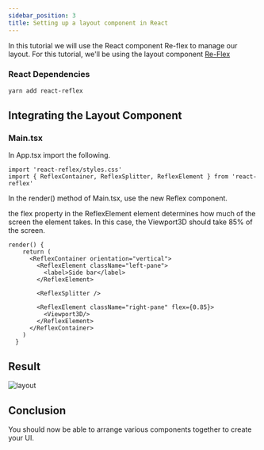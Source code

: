 ```yaml
---
sidebar_position: 3
title: Setting up a layout component in React
---
```


In this tutorial we will use the React component Re-flex to manage our layout.
For this tutorial, we'll be using the layout component [Re-Flex](https://github.com/leefsmp/Re-Flex)


### React Dependencies

```bash
yarn add react-reflex
```

## Integrating the Layout Component

### Main.tsx

In App.tsx import the following.

```tsx
import 'react-reflex/styles.css'
import { ReflexContainer, ReflexSplitter, ReflexElement } from 'react-reflex'
```

In the render() method of Main.tsx, use the new Reflex component. 

the flex property in the ReflexElement element determines how much of the screen the element takes. 
In this case, the Viewport3D should take 85% of the screen.

```tsx
render() {
    return (
      <ReflexContainer orientation="vertical">
        <ReflexElement className="left-pane">
          <label>Side bar</label>
        </ReflexElement>

        <ReflexSplitter />

        <ReflexElement className="right-pane" flex={0.85}>
          <Viewport3D/>
        </ReflexElement>
      </ReflexContainer>
    )
  }
```
## Result
![layout](../../../static/img/react/layout.png)
## Conclusion
You should now be able to arrange various components together to create your UI.

